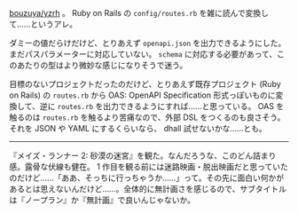 [bouzuya/yzrh][] 。 Ruby on Rails の `config/routes.rb` を雑に読んで変換して……というアレ。

ダミーの値だらけだけど、とりあえず `openapi.json` を出力できるようにした。まだパスパラメーターに対応していない。 `schema` に対応する必要があって、このあたりの型はより微妙な感じになりそうで迷う。

目標のないプロジェクトだったのだけど、とりあえず既存プロジェクト (Ruby on Rails) の `routes.rb` から OAS: OpenAPI Specification 形式っぽいものに変換して、逆に `routes.rb` を出力できるようにすれば……と思っている。 OAS を触るのは `routes.rb` を触るより苦痛なので、外部 DSL をつくるのも良さそう。それを JSON や YAML にするくらいなら、 dhall 試せないかな……とも。

-----

『メイズ・ランナー 2: 砂漠の迷宮』を観た。なんだろうな、このどん詰まり感。露骨な伏線も健在。 1 作目を観る前には迷路映画・脱出映画だと思っていたのだけど……「ああ、そっちに行っちゃうか……」って。その先に面白い何かがあるとは思えないんだけど……。全体的に無計画さを感じるので、サブタイトルは『ノープラン』か『無計画』で良いんじゃないか。

[bouzuya/yzrh]: https://github.com/bouzuya/yzrh
